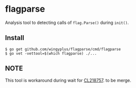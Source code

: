 # flagparse

Analysis tool to detecting calls of `flag.Parse()` during `init()`.

## Install

```
$ go get github.com/wingyplus/flagparse/cmd/flagparse
$ go vet -vettool=$(which flagparse) ./...
```

## NOTE

This tool is workaround during wait for [CL218757](https://go-review.googlesource.com/c/tools/+/218757/). to be
merge.

